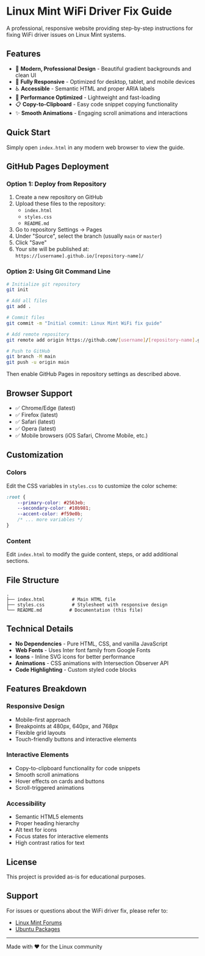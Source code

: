 # Linux Mint WiFi Driver Fix Guide

A professional, responsive website providing step-by-step instructions for fixing WiFi driver issues on Linux Mint systems.

## Features

- 🎨 **Modern, Professional Design** - Beautiful gradient backgrounds and clean UI
- 📱 **Fully Responsive** - Optimized for desktop, tablet, and mobile devices
- ♿ **Accessible** - Semantic HTML and proper ARIA labels
- 🚀 **Performance Optimized** - Lightweight and fast-loading
- 📋 **Copy-to-Clipboard** - Easy code snippet copying functionality
- ✨ **Smooth Animations** - Engaging scroll animations and interactions

## Quick Start

Simply open `index.html` in any modern web browser to view the guide.

## GitHub Pages Deployment

### Option 1: Deploy from Repository

1. Create a new repository on GitHub
2. Upload these files to the repository:
   - `index.html`
   - `styles.css`
   - `README.md`
3. Go to repository Settings → Pages
4. Under "Source", select the branch (usually `main` or `master`)
5. Click "Save"
6. Your site will be published at: `https://[username].github.io/[repository-name]/`

### Option 2: Using Git Command Line

```bash
# Initialize git repository
git init

# Add all files
git add .

# Commit files
git commit -m "Initial commit: Linux Mint WiFi fix guide"

# Add remote repository
git remote add origin https://github.com/[username]/[repository-name].git

# Push to GitHub
git branch -M main
git push -u origin main
```

Then enable GitHub Pages in repository settings as described above.

## Browser Support

- ✅ Chrome/Edge (latest)
- ✅ Firefox (latest)
- ✅ Safari (latest)
- ✅ Opera (latest)
- ✅ Mobile browsers (iOS Safari, Chrome Mobile, etc.)

## Customization

### Colors

Edit the CSS variables in `styles.css` to customize the color scheme:

```css
:root {
    --primary-color: #2563eb;
    --secondary-color: #10b981;
    --accent-color: #f59e0b;
    /* ... more variables */
}
```

### Content

Edit `index.html` to modify the guide content, steps, or add additional sections.

## File Structure

```
.
├── index.html          # Main HTML file
├── styles.css          # Stylesheet with responsive design
└── README.md          # Documentation (this file)
```

## Technical Details

- **No Dependencies** - Pure HTML, CSS, and vanilla JavaScript
- **Web Fonts** - Uses Inter font family from Google Fonts
- **Icons** - Inline SVG icons for better performance
- **Animations** - CSS animations with Intersection Observer API
- **Code Highlighting** - Custom styled code blocks

## Features Breakdown

### Responsive Design
- Mobile-first approach
- Breakpoints at 480px, 640px, and 768px
- Flexible grid layouts
- Touch-friendly buttons and interactive elements

### Interactive Elements
- Copy-to-clipboard functionality for code snippets
- Smooth scroll animations
- Hover effects on cards and buttons
- Scroll-triggered animations

### Accessibility
- Semantic HTML5 elements
- Proper heading hierarchy
- Alt text for icons
- Focus states for interactive elements
- High contrast ratios for text

## License

This project is provided as-is for educational purposes.

## Support

For issues or questions about the WiFi driver fix, please refer to:
- [Linux Mint Forums](https://forums.linuxmint.com/)
- [Ubuntu Packages](https://packages.ubuntu.com)

---

Made with ❤️ for the Linux community

